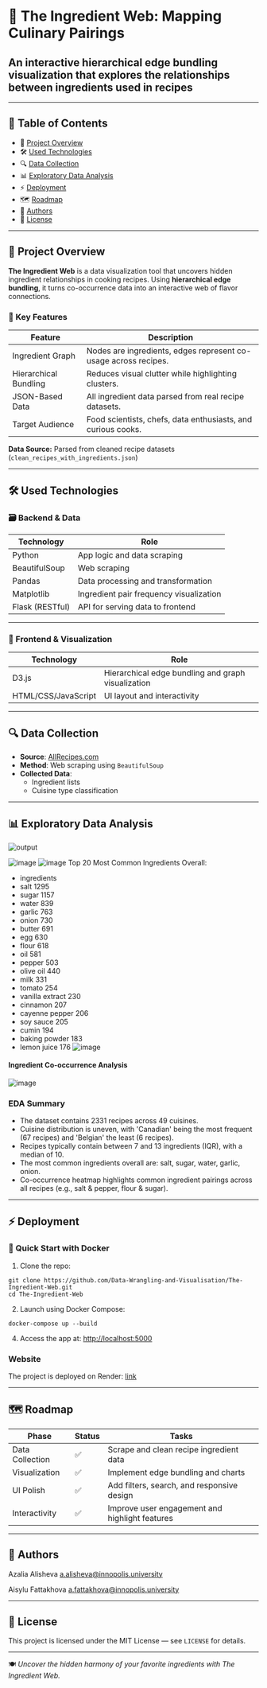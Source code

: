 # 🥘 The Ingredient Web: Mapping Culinary Pairings
## An interactive hierarchical edge bundling visualization that explores the relationships between ingredients used in recipes
---

## 📌 Table of Contents  
- 🚀 [Project Overview](#-project-overview)  
- 🛠️ [Used Technologies](#%EF%B8%8F-used-technologies)  
- 🔍 [Data Collection](#-data-collection)
- 📊 [Exploratory Data Analysis](#-exploratory-data-analysis) 
- ⚡ [Deployment](#-deployment)  
- 🗺️ [Roadmap](#%EF%B8%8F-roadmap)   
- 👥 [Authors](#-authors)  
- 📜 [License](#-license)  

---

## 🚀 Project Overview  
**The Ingredient Web** is a data visualization tool that uncovers hidden ingredient relationships in cooking recipes. Using **hierarchical edge bundling**, it turns co-occurrence data into an interactive web of flavor connections.

### 🔑 Key Features

| Feature | Description |
|--------|-------------|
| Ingredient Graph | Nodes are ingredients, edges represent co-usage across recipes. |
| Hierarchical Bundling | Reduces visual clutter while highlighting clusters. |
| JSON-Based Data | All ingredient data parsed from real recipe datasets. |
| Target Audience | Food scientists, chefs, data enthusiasts, and curious cooks. |

**Data Source:** Parsed from cleaned recipe datasets (`clean_recipes_with_ingredients.json`)

---

## 🛠️ Used Technologies

### 🗃️ Backend & Data

| Technology | Role |
|-----------|------|
| Python | App logic and data scraping |
| BeautifulSoup | Web scraping |
| Pandas | Data processing and transformation |
| Matplotlib | Ingredient pair frequency visualization |
| Flask (RESTful) | API for serving data to frontend |

---

### 🎨 Frontend & Visualization

| Technology | Role |
|-----------|------|
| D3.js | Hierarchical edge bundling and graph visualization |
| HTML/CSS/JavaScript | UI layout and interactivity |


---

## 🔍 Data Collection

- **Source**: [AllRecipes.com](https://www.allrecipes.com)
- **Method**: Web scraping using `BeautifulSoup`
- **Collected Data**:
  - Ingredient lists
  - Cuisine type classification

---

## 📊 Exploratory Data Analysis

![output](https://github.com/user-attachments/assets/9d8c16fe-7986-477b-b9d3-9f9109b3f210)

![image](https://github.com/user-attachments/assets/97e8b684-1bc7-48f1-bfc1-27955c3d8827)
![image](https://github.com/user-attachments/assets/0eab79cd-e29e-4130-ac61-5e80f8504dde)
Top 20 Most Common Ingredients Overall:
- ingredients
- salt               1295
- sugar              1157
- water               839
- garlic              763
- onion               730
- butter              691
- egg                 630
- flour               618
- oil                 581
- pepper              503
- olive oil           440
- milk                331
- tomato              254
- vanilla extract     230
- cinnamon            207
- cayenne pepper      206
- soy sauce           205
- cumin               194
- baking powder       183
- lemon juice         176
![image](https://github.com/user-attachments/assets/449c6cb2-5146-4c94-9b9c-fb4c4bd4d402)
#### Ingredient Co-occurrence Analysis
![image](https://github.com/user-attachments/assets/e3019d30-aeec-4987-b6bd-6641dcfb4d0d)

### EDA Summary 
- The dataset contains 2331 recipes across 49 cuisines.
- Cuisine distribution is uneven, with 'Canadian' being the most frequent (67 recipes) and 'Belgian' the least (6 recipes).
- Recipes typically contain between 7 and 13 ingredients (IQR), with a median of 10.
- The most common ingredients overall are: salt, sugar, water, garlic, onion.
- Co-occurrence heatmap highlights common ingredient pairings across all recipes (e.g., salt & pepper, flour & sugar).
---


## ⚡ Deployment

### 🔧 Quick Start with Docker

1. Clone the repo:

```
git clone https://github.com/Data-Wrangling-and-Visualisation/The-Ingredient-Web.git
cd The-Ingredient-Web
```

2. Launch using Docker Compose:

```
docker-compose up --build
```

4. Access the app at: [http://localhost:5000](http://172.18.0.2:5000/)

### Website
The project is deployed on Render: [link](https://the-ingredient-web-k6lv.onrender.com/)

---

## 🗺️ Roadmap

| Phase | Status | Tasks |
|-------|--------|-------|
Data Collection | ✅ | Scrape and clean recipe ingredient data
Visualization | ✅ | Implement edge bundling and charts
UI Polish | ✅ | Add filters, search, and responsive design
Interactivity | ✅ | Improve user engagement and highlight features

---

## 👥 Authors

Azalia Alisheva a.alisheva@innopolis.university

Aisylu Fattakhova a.fattakhova@innopolis.university

---

## 📜 License

This project is licensed under the MIT License — see `LICENSE` for details.

---

🍽️ *Uncover the hidden harmony of your favorite ingredients with The Ingredient Web.*
